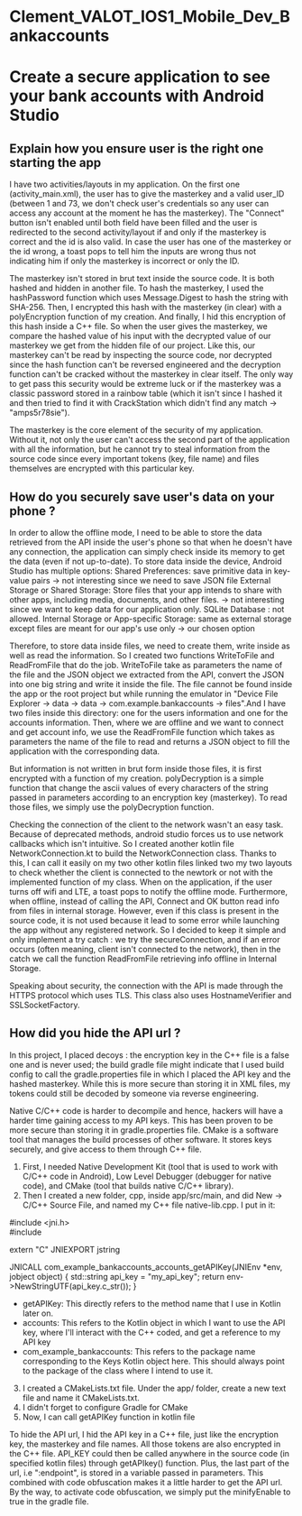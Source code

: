 # Clement_VALOT_IOS1_Mobile_Dev_Bankaccounts
# Create a secure application to see your bank accounts with Android Studio

## Explain how you ensure user is the right one starting the app
I have two activities/layouts in my application. On the first one (activity_main.xml), the user has to give the masterkey and a valid user_ID (between 1 and 73, we don't check user's credentials so any user can access any account at the moment he has the masterkey). The "Connect" button isn't enabled until both field have been filled and the user is redirected to the second activity/layout if and only if the masterkey is correct and the id is also valid. In case the user has one of the masterkey or the id wrong, a toast pops to tell him the inputs are wrong thus not indicating him if only the masterkey is incorrect or only the ID.

The masterkey isn't stored in brut text inside the source code. It is both hashed and hidden in another file. To hash the masterkey, I used the hashPassword function which uses Message.Digest to hash the string with SHA-256. Then, I encrypted this hash with the masterkey (in clear) with a polyEncryption function of my creation. And finally, I hid this encryption of this hash inside a C++ file. So when the user gives the masterkey, we compare the hashed value of his input with the decrypted value of our masterkey we get from the hidden file of our project. Like this, our masterkey can't be read by inspecting the source code, nor decrypted since the hash function can't be reversed engineered and the decryption function can't be cracked without the masterkey in clear itself. The only way to get pass this security would be extreme luck or if the masterkey was a classic password stored in a rainbow table (which it isn't since I hashed it and then tried to find it with CrackStation which didn't find any match -> "amps5r78sie").

The masterkey is the core element of the security of my application. Without it, not only the user can't access the second part of the application with all the information, but he cannot try to steal information from the source code since every important tokens (key, file name) and files themselves are encrypted with this particular key.


## How do you securely save user's data on your phone ?
In order to allow the offline mode, I need to be able to store the data retrieved from the API inside the user's phone so that when he doesn't have any connection, the application can simply check inside its memory to get the data (even if not up-to-date). To store data inside the device, Android Studio has multiple options: 
	Shared Preferences:  save primitive data in key-value pairs -> not interesting since we need to save JSON file
	External Storage or Shared Storage: Store files that your app intends to share with other apps, including media, documents, and other files. -> not interesting since we want 
to keep data for our application only.
	SQLite Database : not allowed.
	Internal Storage or App-specific Storage: same as external storage except files are meant for our app's use only -> our chosen option

Therefore, to store data inside files, we need to create them, write inside as well as read the information. So I created two functions WriteToFile and ReadFromFile that do the job. WriteToFile take as parameters the name of the file and the JSON object we extracted from the API, convert the JSON into one big string and write it inside the file. The file cannot be found inside the app or the root project but while running the emulator in "Device File Explorer -> data -> data -> com.example.bankaccounts -> files".And I have two files inside this directory: one for the users information and one for the accounts information. Then, where we are offline and we want to connect and get account info, we use the ReadFromFile function which takes as parameters the name of the file to read and returns a JSON object to fill the application with the corresponding data.

But information is not written in brut form inside those files, it is first encrypted with a function of my creation. polyDecryption is a simple function that change the ascii values of every characters of the string passed in parameters according to an encryption key (masterkey). To read those files, we simply use the polyDecryption function. 

Checking the connection of the client to the network wasn't an easy task. Because of deprecated methods, android studio forces us to use network callbacks which isn't intuitive. So I created another kotlin file NetworkConnection.kt to build the NetworkConnection class. Thanks to this, I can call it easily on my two other kotlin files linked two my two layouts to check whether the client is connected to the newtork or not with the implemented function of my class. When on the application, if the user turns off wifi and LTE, a toast pops to notify the offline mode. Furthermore, when offline, instead of calling the API, Connect and OK button read info from files in internal storage. However, even if this class is present in the source code, it is not used because it lead to some error while launching the app without any registered network. So I decided to keep it simple and only implement a try catch : we try the secureConnection, and if an error occurs (often meaning, client isn't connected to the network), then in the catch we call the function ReadFromFile retrieving info offline in Internal Storage.

Speaking about security, the connection with the API is made through the HTTPS protocol which uses TLS. This class also uses HostnameVerifier and SSLSocketFactory. 

## How did you hide the API url ?
In this project, I placed decoys : the encryption key in the C++ file is a false one and is never used; the build gradle file might indicate that I used build config to call the gradle.properties file in which I placed the API key and the hashed masterkey. While this is more secure than storing it in XML files, my tokens could still be decoded by someone via reverse engineering.

Native C/C++ code is harder to decompile and hence, hackers will have a harder time gaining access to my API keys. This has been proven to be more secure than storing it in gradle.properties file. CMake is a software tool that manages the build processes of other software. It stores keys securely, and give access to them through C++ file. 
1. First, I needed Native Development Kit (tool that is used to work with C/C++ code in Android), Low Level Debugger (debugger for native code), and CMake (tool that builds native C/C++ library).
2. Then I created a new folder, cpp, inside app/src/main, and did New → C/C++ Source File, and named my C++ file native-lib.cpp. I put in it:

#include <jni.h>  
#include <string>

extern "C" JNIEXPORT jstring

JNICALL
com_example_bankaccounts_accounts_getAPIKey(JNIEnv *env, jobject object) {
    std::string api_key = "my_api_key";
    return env->NewStringUTF(api_key.c_str());
}
* getAPIKey: This directly refers to the method name that I use in Kotlin later on.
* accounts: This refers to the Kotlin object in which I want to use the API key, where I'll interact with the C++ coded, and get a reference to my API key 
* com_example_bankaccounts: This refers to the package name corresponding to the Keys Kotlin object here. This should always point to the package of the class where I intend to use it. 

3. I created a CMakeLists.txt file. Under the app/ folder, create a new text file and name it CMakeLists.txt.
4. I didn't forget to configure Gradle for CMake
5. Now, I can call getAPIKey function in kotlin file

To hide the API url, I hid the API key in a C++ file, just like the encryption key, the masterkey and file names. All those tokens are also encrypted in the C++ file. API_KEY could then be called anywhere in the source code (in specified kotlin files) through getAPIkey() function. Plus, the last part of the url, i.e ":endpoint", is stored in a variable passed in parameters. This combined with code obfuscation makes it a little harder to get the API url. By the way, to activate code obfuscation, we simply put the minifyEnable to true in the gradle file.
